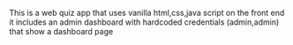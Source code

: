 This is a web quiz app that uses vanilla html,css,java script on the front end
it includes an admin dashboard with hardcoded credentials (admin,admin) that show a dashboard page